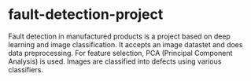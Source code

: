 # fault-detection-project
Fault detection in manufactured products is a project based on deep learning and image classification. It accepts an image datastet and does data preprocessing. For feature selection, PCA (Principal Component Analysis) is used. Images are classified into defects using various classifiers.

